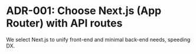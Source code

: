 # ADR-001: Choose Next.js (App Router) with API routes

We select Next.js to unify front-end and minimal back-end needs, speeding DX.
